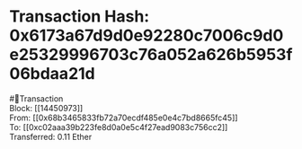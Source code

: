 
Transaction Hash: 0x6173a67d9d0e92280c7006c9d0e25329996703c76a052a626b5953f06bdaa21d
====================================================================================
  
#💸Transaction  
Block: [[14450973]]  
From: [[0x68b3465833fb72a70ecdf485e0e4c7bd8665fc45]]  
To: [[0xc02aaa39b223fe8d0a0e5c4f27ead9083c756cc2]]  
Transferred: 0.11 Ether